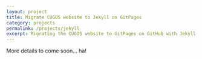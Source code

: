 ```yaml
---
layout: project
title: Migrate CUGOS website to Jekyll on GitPages
category: projects
permalink: /projects/jekyll
excerpt: Migrating the CUGOS website to GitPages on GitHub with Jekyll
---
```

 
More details to come soon... ha!


